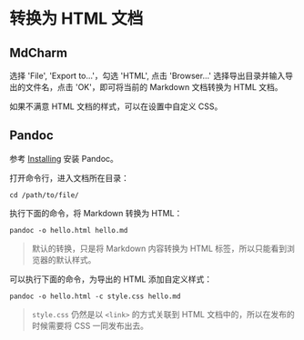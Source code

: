 转换为 HTML 文档
====

MdCharm
----

选择 'File', 'Export to...'，勾选 'HTML', 点击 'Browser...' 选择导出目录并输入导出的文件名，点击 'OK'，即可将当前的 Markdown 文档转换为 HTML 文档。

如果不满意 HTML 文档的样式，可以在设置中自定义 CSS。

Pandoc
----

参考 [Installing](http://pandoc.org/installing.html) 安装 Pandoc。

打开命令行，进入文档所在目录：

```
cd /path/to/file/
```

执行下面的命令，将 Markdown 转换为 HTML：

```
pandoc -o hello.html hello.md
```

>默认的转换，只是将 Markdown 内容转换为 HTML 标签，所以只能看到浏览器的默认样式。

可以执行下面的命令，为导出的 HTML 添加自定义样式：

```
pandoc -o hello.html -c style.css hello.md
```

>`style.css` 仍然是以 `<link>` 的方式关联到 HTML 文档中的，所以在发布的时候需要将 CSS 一同发布出去。
